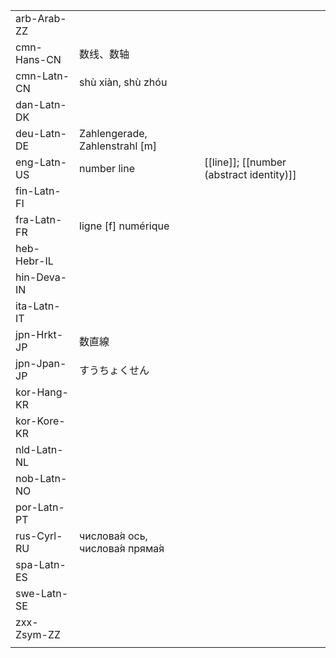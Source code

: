 | | | |
|-|-|-|
| arb-Arab-ZZ |  |  |
| cmn-Hans-CN | 数线、数轴 |  |
| cmn-Latn-CN | shù xiàn, shù zhóu |  |
| dan-Latn-DK |  |  |
| deu-Latn-DE | Zahlengerade, Zahlenstrahl [m] |  |
| eng-Latn-US | number line | [[line]]; [[number (abstract identity)]] |
| fin-Latn-FI |  |  |
| fra-Latn-FR | ligne [f] numérique |  |
| heb-Hebr-IL |  |  |
| hin-Deva-IN |  |  |
| ita-Latn-IT |  |  |
| jpn-Hrkt-JP | 数直線 |  |
| jpn-Jpan-JP | すうちょくせん |  |
| kor-Hang-KR |  |  |
| kor-Kore-KR |  |  |
| nld-Latn-NL |  |  |
| nob-Latn-NO |  |  |
| por-Latn-PT |  |  |
| rus-Cyrl-RU | числова́я ось, числова́я пряма́я |  |
| spa-Latn-ES |  |  |
| swe-Latn-SE |  |  |
| zxx-Zsym-ZZ |  |  |
|  |  |  |